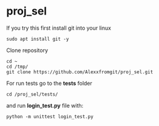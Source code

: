 # proj_sel

If you try this first install git into your linux

    sudo apt install git -y

Clone repository

    cd ~
    cd /tmp/
    git clone https://github.com/Alexxfromgit/proj_sel.git

For run tests go to the **tests** folder

    cd /proj_sel/tests/

and run **login_test.py** file with:

    python -m unittest login_test.py


